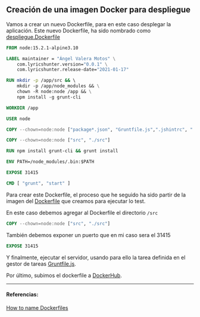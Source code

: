 ## Creación de una imagen Docker para despliegue

<!-- ![](../Img/ "") -->

Vamos a crear un nuevo Dockerfile, para en este caso desplegar la aplicación. Este nuevo Dockerfile, ha sido nombrado como [despliegue.Dockerfile](../../despliegue.Dockerfile)

```Dockerfile
FROM node:15.2.1-alpine3.10

LABEL maintainer = "Ángel Valera Motos" \
    com.lyricshunter.version="0.0.1" \
    com.lyricshunter.release-date="2021-01-17" 

RUN mkdir -p /app/src && \        
    mkdir -p /app/node_modules && \
    chown -R node:node /app && \
    npm install -g grunt-cli 

WORKDIR /app

USER node 

COPY --chown=node:node ["package*.json", "Gruntfile.js",".jshintrc", "./"]

COPY --chown=node:node ["src", "./src"]

RUN npm install grunt-cli && grunt install

ENV PATH=/node_modules/.bin:$PATH

EXPOSE 31415

CMD [ "grunt", "start" ]
```
Para crear este Dockerfile, el proceso que he seguido ha sido partir de la imagen del [Dockerfile](../../Dockerfile) que creamos para ejecutar lo test.

En este caso debemos agregar al Dockerfile el directorio `/src`

```Dockerfile
COPY --chown=node:node ["src", "./src"]
```

También debemos exponer un puerto que en mi caso sera el 31415

```Dockerfile
EXPOSE 31415
```

Y finalmente, ejecutar el servidor, usando para ello la tarea definida en el gestor de tareas [Gruntfile.js](../../Gruntfile.js).

Por último, subimos el dockerfile a [DockerHub](https://hub.docker.com/repository/docker/angelvalera/despliegue_lyricshunter).

---
#### Referencias:

[How to name Dockerfiles](https://stackoverflow.com/questions/26077543/how-to-name-dockerfiles)

